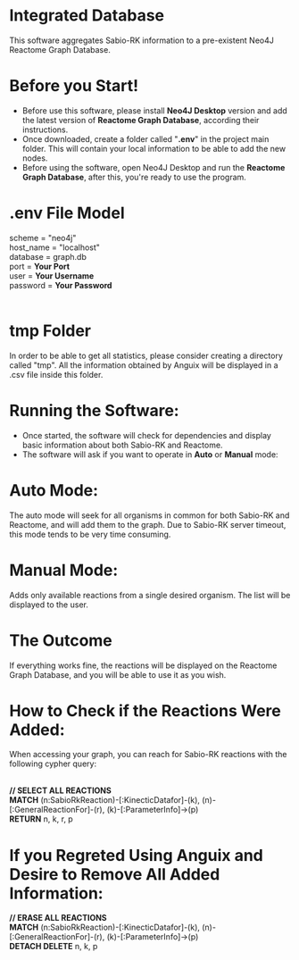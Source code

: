 # Integrated Database
This software aggregates Sabio-RK information to a pre-existent Neo4J Reactome Graph Database.

# Before you Start!

- Before use this software, please install **Neo4J Desktop** version and add the latest version of **Reactome Graph Database**, according their instructions.
- Once downloaded, create a folder called "**.env**" in the project main folder. This will contain your local information to be able to add the new nodes.
- Before using the software, open Neo4J Desktop and run the **Reactome Graph Database**, after this, you're ready to use the program.

# .env File Model

scheme = "neo4j" <br>
host_name = "localhost" <br>
database = graph.db <br>
port = **Your Port** <br>
user = **Your Username** <br>
password = **Your Password** <br>
<br>

# tmp Folder

In order to be able to get all statistics, please consider creating a directory called "tmp". All the information obtained by Anguix will be displayed in a .csv file inside this folder.

# Running the Software:

- Once started, the software will check for dependencies and display basic information about both Sabio-RK and Reactome.
- The software will ask if you want to operate in **Auto** or **Manual** mode:

# Auto Mode:

The auto mode will seek for all organisms in common for both Sabio-RK and Reactome, and will add them to the graph. Due to Sabio-RK server timeout, this mode tends to be very time consuming.

# Manual Mode:

Adds only available reactions from a single desired organism. The list will be displayed to the user.

# The Outcome

If everything works fine, the reactions will be displayed on the Reactome Graph Database, and you will be able to use it as you wish.

# How to Check if the Reactions Were Added:

When accessing your graph, you can reach for Sabio-RK reactions with the following cypher query: <br><br>

**// SELECT ALL REACTIONS** <br>
**MATCH** (n:SabioRkReaction)-[:KinecticDatafor]-(k), (n)-[:GeneralReactionFor]-(r), (k)-[:ParameterInfo]->(p) <br>
**RETURN** n, k, r, p <br>

# If you Regreted Using Anguix and Desire to Remove All Added Information:

**// ERASE ALL REACTIONS** <br>
**MATCH** (n:SabioRkReaction)-[:KinecticDatafor]-(k), (n)-[:GeneralReactionFor]-(r), (k)-[:ParameterInfo]->(p) <br>
**DETACH DELETE** n, k, p <br>
